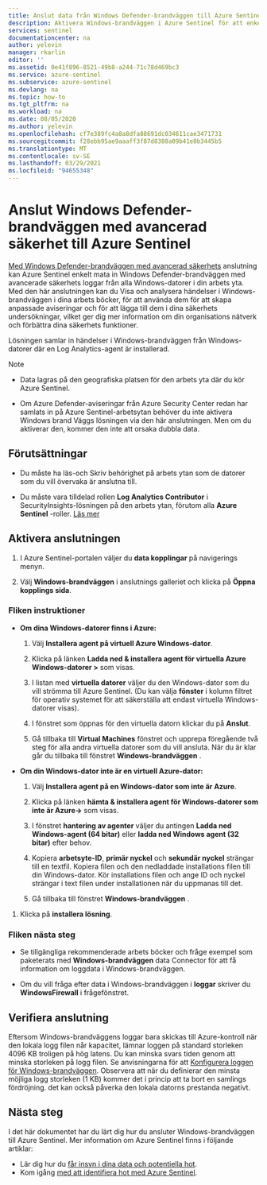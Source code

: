 ```yaml
---
title: Anslut data från Windows Defender-brandväggen till Azure Sentinel | Microsoft Docs
description: Aktivera Windows-brandväggen i Azure Sentinel för att enkelt strömma brand Väggs händelser från Windows-datorer som har Log Analytics-agenter installerade.
services: sentinel
documentationcenter: na
author: yelevin
manager: rkarlin
editor: ''
ms.assetid: 0e41f896-8521-49b8-a244-71c78d469bc3
ms.service: azure-sentinel
ms.subservice: azure-sentinel
ms.devlang: na
ms.topic: how-to
ms.tgt_pltfrm: na
ms.workload: na
ms.date: 08/05/2020
ms.author: yelevin
ms.openlocfilehash: cf7e389fc4a8a8dfa88691dc034611cae3471731
ms.sourcegitcommit: f28ebb95ae9aaaff3f87d8388a09b41e0b3445b5
ms.translationtype: MT
ms.contentlocale: sv-SE
ms.lasthandoff: 03/29/2021
ms.locfileid: "94655348"
---
```

# <a name="connect-windows-defender-firewall-with-advanced-security-to-azure-sentinel"></a>Anslut Windows Defender-brandväggen med avancerad säkerhet till Azure Sentinel

[Med Windows Defender-brandväggen med avancerad säkerhets](/windows/security/threat-protection/windows-firewall/windows-firewall-with-advanced-security) anslutning kan Azure Sentinel enkelt mata in Windows Defender-brandväggen med avancerade säkerhets loggar från alla Windows-datorer i din arbets yta. Med den här anslutningen kan du Visa och analysera händelser i Windows-brandväggen i dina arbets böcker, för att använda dem för att skapa anpassade aviseringar och för att lägga till dem i dina säkerhets undersökningar, vilket ger dig mer information om din organisations nätverk och förbättra dina säkerhets funktioner. 

Lösningen samlar in händelser i Windows-brandväggen från Windows-datorer där en Log Analytics-agent är installerad. 

> [!NOTE]
> - Data lagras på den geografiska platsen för den arbets yta där du kör Azure Sentinel.
>
> - Om Azure Defender-aviseringar från Azure Security Center redan har samlats in på Azure Sentinel-arbetsytan behöver du inte aktivera Windows brand Väggs lösningen via den här anslutningen. Men om du aktiverar den, kommer den inte att orsaka dubbla data. 

## <a name="prerequisites"></a>Förutsättningar

- Du måste ha läs-och Skriv behörighet på arbets ytan som de datorer som du vill övervaka är anslutna till.

- Du måste vara tilldelad rollen **Log Analytics Contributor** i SecurityInsights-lösningen på den arbets ytan, förutom alla **Azure Sentinel** -roller. [Läs mer](../role-based-access-control/built-in-roles.md#log-analytics-contributor)

## <a name="enable-the-connector"></a>Aktivera anslutningen 

1. I Azure Sentinel-portalen väljer du **data kopplingar** på navigerings menyn.

1. Välj **Windows-brandväggen** i anslutnings galleriet och klicka på **Öppna kopplings sida**.

### <a name="instructions-tab"></a>Fliken instruktioner

- **Om dina Windows-datorer finns i Azure:**

    1. Välj **Installera agent på virtuell Azure Windows-dator**.

    1. Klicka på länken **Ladda ned & installera agent för virtuella Azure Windows-datorer >** som visas.

    1. I listan med **virtuella datorer** väljer du den Windows-dator som du vill strömma till Azure Sentinel. (Du kan välja **fönster** i kolumn filtret för operativ systemet för att säkerställa att endast virtuella Windows-datorer visas).

    1. I fönstret som öppnas för den virtuella datorn klickar du på **Anslut**.

    1. Gå tillbaka till **Virtual Machines** fönstret och upprepa föregående två steg för alla andra virtuella datorer som du vill ansluta. När du är klar går du tillbaka till fönstret **Windows-brandväggen** .

- **Om din Windows-dator inte är en virtuell Azure-dator:**

    1. Välj **Installera agent på en Windows-dator som inte är Azure**.

    1. Klicka på länken **hämta & installera agent för Windows-datorer som inte är Azure->** som visas.

    1. I fönstret **hantering av agenter** väljer du antingen **Ladda ned Windows-agent (64 bitar)** eller **ladda ned Windows agent (32 bitar)** efter behov.

    1. Kopiera **arbetsyte-ID**, **primär nyckel** och **sekundär nyckel** strängar till en textfil. Kopiera filen och den nedladdade installations filen till din Windows-dator. Kör installations filen och ange ID och nyckel strängar i text filen under installationen när du uppmanas till det.

    1. Gå tillbaka till fönstret **Windows-brandväggen** .

1. Klicka på **installera lösning**.

### <a name="next-steps-tab"></a>Fliken nästa steg

- Se tillgängliga rekommenderade arbets böcker och fråge exempel som paketerats med **Windows-brandväggen** data Connector för att få information om loggdata i Windows-brandväggen.

- Om du vill fråga efter data i Windows-brandväggen i **loggar** skriver du **WindowsFirewall** i frågefönstret.

## <a name="validate-connectivity"></a>Verifiera anslutning
 
Eftersom Windows-brandväggens loggar bara skickas till Azure-kontroll när den lokala logg filen når kapacitet, lämnar loggen på standard storleken 4096 KB troligen på hög latens. Du kan minska svars tiden genom att minska storleken på logg filen. Se anvisningarna för att [Konfigurera loggen för Windows-brandväggen](/windows/security/threat-protection/windows-firewall/configure-the-windows-firewall-log). Observera att när du definierar den minsta möjliga logg storleken (1 KB) kommer det i princip att ta bort en samlings fördröjning. det kan också påverka den lokala datorns prestanda negativt. 

## <a name="next-steps"></a>Nästa steg
I det här dokumentet har du lärt dig hur du ansluter Windows-brandväggen till Azure Sentinel. Mer information om Azure Sentinel finns i följande artiklar:
- Lär dig hur du [får insyn i dina data och potentiella hot](quickstart-get-visibility.md).
- Kom igång [med att identifiera hot med Azure Sentinel](tutorial-detect-threats-built-in.md).